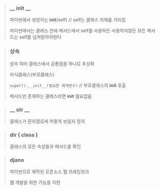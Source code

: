 > ### __ __init__ __
>
> 파이썬에서 생성자는 __init__(self) // self는 클래스 자체를 가리킴
> 
> 파이썬에서는 클래스 안에 메서드에서 self를 사용하든 사용하지않든 모든 메서드는 self를 넘겨받아야한다

> ### 상속
>
> 상속 여러 클래스에서 공통점을 하나로 추상화
>
> 자식클래스(부모클래스)
> 
> `super().__init__(필요한 매개변수)` // 부모클래스의 __init__ 호출
> 
> 메서드만 존재하는 클래스라면 __init__ 필요없음

> ### __ __str__ __
>
>  클래스가 문자열로써 어떻게 보일지 정의

> ### dir ( class )
>
> 클래스의 모든 속성들과 메서드를 확인

> ### djano
>
> 파이썬으로 제작된 오픈소스 웹 프레임워크
>
> 웹 개발을 위한 기능을 지원

